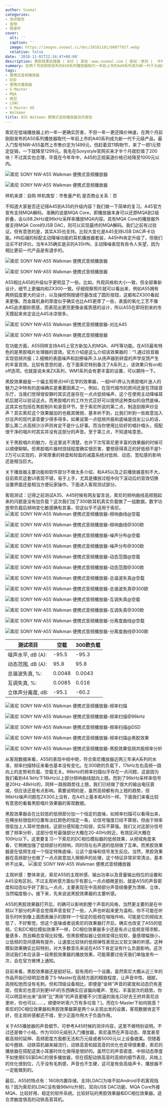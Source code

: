 ```yaml
---
author: Soomal
categories:
- 测评报告
- 音频
- 随身听
cover:
  alt: ''
  caption: ''
  image: https://images.soomal.cc/doc/20181101/00077927.webp
  relative: false
date: '2018-11-01T22:34:47+08:00'
description: 黑胶效果处理器 | A55 | 源自：www.soomal.com | 版权：原创 |  平均/总评分：09.48/1867
summary: 在两个月前刚刚发布的A50系列播放器取代一年前上市的A40系列成为新一代千元级产品，借着双11也从1499降至1299元。A50相比A40不但采用了全新的机身设计和按键，让它更像ZX300，还加入了索尼的新的低频效果器……
tags:
- 便携式音频播放器
- DSD
- 便携式播放器
- S-Master
- MQA
- 索尼
- LDAC
- S-Master HX
- Walkman
title: A55 Walkman 便携式音频播放器测评报告
---
```


索尼在低端播放器上的一年一更确实厉害，不但一年一更还降价神速，在两个月前刚刚发布的A50系列播放器取代一年前上市的A40系列成为新一代千元级产品，最入门型号NW-A55虽然上市售价定为1499元，但赶着双11购物节，来了一把1元预定促销，一下就降至1299元。我毛在Sonystyle官网买来才半个月就贬值了200块！不过其实也合理，毕竟在今年年中，A45的正规渠道价格已经降至1000元以内。



![索尼 SONY NW-A55 Walkman 便携式音频播放器](https://images.soomal.cc/doc/20181024/00077683_01.webp)



![索尼 SONY NW-A55 Walkman 便携式音频播放器](https://images.soomal.cc/doc/20181024/00077684_01.webp)



样机来源：自购
样机类型：市售量产机
是否商业关系：否



不知道大家是否还记得A45到A35的升级内容？我们做一下简单的复习。A45官方宣布支持MQA解码，准确的说是MQA Core，即播放器本身可以还原MQA到2级折叠，会以88.2kHz或96kHz采样率播放MQA内容。具有MQA Core的播放器外接支持MQA Core的USB DAC，则可以实现最终的MQA解码。我们之前有过验证。但有意思的是，其实A35也支持。比较大变化是A45支持USB DAC声卡功能。HN后缀的标配主动降噪功能的耳机播放器套装，A45HN肯定升级了，但我们没买不好评价。当年A35确实是买的A35HN，主动降噪表现有些令人失望，因为相比更前一代产品是有退步的。



![索尼 SONY NW-A55 Walkman 便携式音频播放器](https://images.soomal.cc/doc/20181024/00077685_01.webp)



![索尼 SONY NW-A55 Walkman 便携式音频播放器](https://images.soomal.cc/doc/20181024/00077686_01.webp)



A55相比A45的升级似乎更明显了一些。比如，外观风格和大小一致，但全部重新设计，细节上更偏向和ZX300一致。仔细观察照片就可以看出来，例如A55拥有两侧弧度更大的设计，以及操控侧按键尽量改成了圆形按钮，这都和ZX300看起来更像。而金属机身的厚度似乎确实也比A45更厚了一些，表面的氧化工艺不像A45追求磨砂质感，而表现出更亮更像金属质感的设计，所以A55在即将到来的冬天摸起来肯定会比A45冰凉很多。



![索尼 SONY NW-A55 Walkman 便携式音频播放器-对比A45](https://images.soomal.cc/doc/20181024/00077689_01.webp)



![索尼 SONY NW-A55 Walkman 便携式音频播放器](https://images.soomal.cc/doc/20181024/00077696_01.webp)



在功能方面，A55同样支持A45上官方新加入的MQA、APE等功能。在A55最有特色的是黑胶唱片处理器的音效。官方介绍是这么介绍该效果器的：“1.通过拾音器实现低频共振；2.细微的表面噪声和刮擦噪声;3.从扬声器到转盘的声学反馈产生的丰富音效。比较有意思的是，在下面索尼特别备注了A系列上，该效果只有on和off选项。也就是说未来ZX系列，WM1系列会有更丰富的设置，可以期待一下。



黑胶效果器是一个偏主观带点HiFi玄学的效果器，一般HiFi界认为黑胶唱片迷人的魅力之中特有的底噪确实是重要因素之一。例如，在现代城市的房间还是在顶级音乐厅，当我们觉得很安静时其实还是存在一点点低频噪声，这个在使用主动降噪耳机后就可以验证这点。而黑胶唱片的工作方式正好可以提供这种类似的自然底噪，这其实也包括在黑胶制片和录音环节。至于索尼所说的第二点，制造刮擦声炒豆声？其实索尼这个效果器加的也极其微弱，基本听不到，比我们听到一些故意加入炒豆声的现代录音要少得多得多。如果说第一点低频共振和底噪是烧友公认的话，那么第二点高频沙沙声则肯定不是什么好事。而当你使用比较好的唱针唱头，搭配很干净的唱片时其实并没有这部分的声音。至于第三点，不知道啥意思。

关于黑胶唱片的魅力，在这里说不清楚，也许下次写索尼更丰富的效果器的时候可以顺便聊聊。但黑胶唱片器材烧钱程度确实很厉害，要想获得真正的好低频不是1-2万可以实现的，非常厚重的转盘和轻盈的减震系统对低频、动态、宽松感的影响还是相当巨大。

关于播放器主要功能和软件部分不做太多介绍，和A45以及之前播放器差别不大，目前索尼这套UI表现不错，易于上手，尤其是播放过程中向下滚动后的音效切换设置界面还是相当方便玩家操作。下面进入客观测试部分。

客观测试：记得之前测试A35、A45时候有网友留言说，索尼的频响曲线高频翘起来的问题是没有加负载？这次我们加了300欧耳机真实负载做了一组数据。数字功放带负载后频响变化敏感确有其事，但这似乎不适用于索尼。
![索尼 SONY NW-A55 Walkman 便携式音频播放器-频响曲线@空载](https://images.soomal.cc/doc/20181031/00077868_01.webp)




![索尼 SONY NW-A55 Walkman 便携式音频播放器-频响曲线@300欧](https://images.soomal.cc/doc/20181031/00077874_01.webp)




![索尼 SONY NW-A55 Walkman 便携式音频播放器-噪声分布@空载](https://images.soomal.cc/doc/20181031/00077869_01.webp)




![索尼 SONY NW-A55 Walkman 便携式音频播放器-噪声分布@300欧](https://images.soomal.cc/doc/20181031/00077875_01.webp)




![索尼 SONY NW-A55 Walkman 便携式音频播放器-动态范围@空载](https://images.soomal.cc/doc/20181031/00077870_01.webp)




![索尼 SONY NW-A55 Walkman 便携式音频播放器-动态范围@300欧](https://images.soomal.cc/doc/20181031/00077876_01.webp)




![索尼 SONY NW-A55 Walkman 便携式音频播放器-总谐波失真@空载](https://images.soomal.cc/doc/20181031/00077871_01.webp)




![索尼 SONY NW-A55 Walkman 便携式音频播放器-总谐波失真@300欧](https://images.soomal.cc/doc/20181031/00077877_01.webp)




![索尼 SONY NW-A55 Walkman 便携式音频播放器-互调失真@空载](https://images.soomal.cc/doc/20181031/00077872_01.webp)




![索尼 SONY NW-A55 Walkman 便携式音频播放器-互调失真@300欧](https://images.soomal.cc/doc/20181031/00077878_01.webp)




![索尼 SONY NW-A55 Walkman 便携式音频播放器-分离度曲线@空载](https://images.soomal.cc/doc/20181031/00077873_01.webp)




![索尼 SONY NW-A55 Walkman 便携式音频播放器-分离度曲线@300欧](https://images.soomal.cc/doc/20181031/00077879_01.webp)




| 测试项目 | 空载 | 300欧负载 |
| --- | --- | --- |
| 噪声水平, dB (A): | -95.5 | -95.3 |
| 动态范围, dB (A): | 95.8 | 95.8 |
| 总谐波失真, %: | 0.0048 | 0.0043 |
| 互调失真, %: | 0.0085 | 0.016 |
| 立体声分离度, dB: | -95.1 | -60.2 |


![索尼 SONY NW-A55 Walkman 便携式音频播放器-频率扫描](https://images.soomal.cc/doc/20181031/00077880_01.webp)




![索尼 SONY NW-A55 Walkman 便携式音频播放器-频率扫描@96kHz](https://images.soomal.cc/doc/20181031/00077882_01.webp)




![索尼 SONY NW-A55 Walkman 便携式音频播放器-频率扫描@DSD](https://images.soomal.cc/doc/20181031/00077883_01.webp)




![索尼 SONY NW-A55 Walkman 便携式音频播放器-频率扫描@黑胶效果](https://images.soomal.cc/doc/20181031/00077881_01.webp)




![索尼 SONY NW-A55 Walkman 便携式音频播放器-黑胶效果低频共振频率分析](https://images.soomal.cc/doc/20181031/00077884_01.webp)




从客观数据来看，A55的表现中规中矩，符合索尼播放器近两三年来A系列的水准，频率扫描特征来看也基本没有变化。在300欧的负载下，17kHz左右高频一路向上的走势和负载、空载无关。96kHz的频率扫描似乎存在一点问题，这是因为我们看到44.1kHz下18kHz以上部分频响曲线就向上翘，而到了96kHz采样率信号是20Hz-48kHz的，同样一路按趋势往上翘，我们已经做了很大的输出电压衰减，但应该还是有点影响。需要说明的是，虽然高频都有向上翘的趋势，但96kHz噪声问题在ZX300上没有，在A45上基本和A55一样。下面我们来看比较有意思的看看黑胶唱片效果器的客观数据。

黑胶效果器会在比较低的低频部分加一个恒定的底噪，如频率扫描可以看得出来，在横坐标很低的位置有淡红颜色的恒定一条，论信号强度已经不算弱，但由于频率很低加上人耳听觉曲线，这部分感知能力较弱，实际不算强。我们又对这部分信号做了频率分析，这部分信号最强部分大概在20-40Hz附近，有效区间大概在100Hz以下。这里要复习一下索尼的DC相位模拟器的低频效果，从频域角度来看，它稍微加强了低频部分的频响，同时将左右声道的低频做了互串。而黑胶效果器是在低频生成一个恒定特殊底噪，让这个底噪和信号发生反应。当然，黑胶效果器在高频部分也做了一点点故意加入擦擦声的处理，这个特征非常非常清淡，基本听不出来。
![索尼 SONY NW-A55 Walkman 便携式音频播放器](https://images.soomal.cc/doc/20181024/00077707.webp)




主观听感：整体来说，索尼A55的主观听感、输出功率以及音量输出档位的设置和A45没有区别。不过主观听感方面似乎有那么一点点细微差别，就是A55的声音密度和动态似乎好了那么一点点，主要表现在中高频部分声音结像更为清晰、立体，当然幅度极小。接下来，先来说说黑胶效果器的主要听感。

A55的黑胶效果器打开后，的确可以影响到整个声音的风格，当然更主要的是在中频以下部分的声音会觉得声音变软了一些，人声也听起来更为温和。你不可能在听音乐时听到像上面图表展示的那样一个恒定的低频在嗡嗡作响，可能是它的频段太低了，不好察觉。但这个底噪或者说索尼的效果器打开后，确实也改变了A55的低频。它和DC相位模拟效果不一样，DC相位效果器多少还是有点让低频变得浓郁，量感多，而且瞬态变得比较慢。但黑胶模拟器让低频变得比较软，量感增幅很小，让低频的空间感稍有提升，让速度比较快的低频弹性表现出又软又弹的听感。这种模拟效果确实比较特别，对大多数音乐来说在A55下肯定没有什么负面影响。这次测试我们本应该录一段黑胶效果器的播放效果，可能需要过些天我们单独发布一次，会在官方微博上通知。

目前来看，黑胶效果器还是挺好玩，挺有用的一个设置。虽然索尼大概从近三年的作品开始已经明显改善了S-Master在高频方面的精致程度，让声音中性、细腻，高频松弛而没有毛刺。但和顶级设备相比，即便是“金砖”声音的密度和动态仍有差距，但索尼也意识到更HiFi的东西确实应该偏向暖声、宽松、丰富层次的趋势。你可以明显听出来“金砖”比“黑砖”的声音更暖不少[苦逼的我毛只好去王府井索尼店里听，你也可以……，顺便听听索六万有多垃圾？]。而在S-Master下如何挑音？索尼的DC相位效果器和黑胶效果器算是两个从主观出发的设置，客观数据肯定不好，但主观听感都还不错，至少正面作用大于负面作用。

关于A55播放器的声音细节，可参考A45时候的测评内容，这里不做特别说明。不过还是做个小结。作为1000元级别入门播放器，索尼虽然在声音动态、厚度甚至极高频的延伸、高频密度方面都无法和万元级或者5000元以上设备媲美。但随着如今圈铁、动铁耳机越来越流行，动铁高音和超高音的优化也变得很重要，索尼的播放器在搭配这类小耳塞时优化做得是很好的。虽然它的声音密度、中频动态厚度不如使用ESS家DAC的很多播放器，但在搭配动铁高音时高频的细节表现，风格上的优化很到位，几乎没有毛刺感，声音也不生硬，这可是有些高级声卡、播放器不一定能做到的。

最后，A55的特点有：16GB内置存储，支持LDAC[为啥不如Android手机客观指标？因为索尼的LDAC没有做96kHz升频]、双向USB DAC功能、MQA Core外接MQA、比较好用、稳定的软件系统。比较好玩的黑胶效果器和DC相位效果器。适合灵敏度很高的动铁高音耳机。